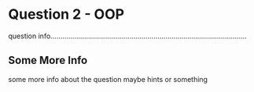 # Question 2 - OOP
question info...................................................................................................

## Some More Info
some more info about the question maybe hints or something
